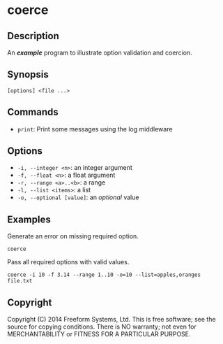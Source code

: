 coerce
======

## Description

An ***example*** program to illustrate option validation and coercion.

## Synopsis

```
[options] <file ...>
```

## Commands

* `print`: Print some messages using the log middleware

## Options

* `-i, --integer <n>`: an integer argument
* `-f, --float <n>`: a float argument
* `-r, --range <a>..<b>`: a range
* `-l, --list <items>`: a list
* `-o, --optional [value]`: an *optional* value

## Examples

Generate an error on missing required option.

```
coerce
```

Pass all required options with valid values.

```
coerce -i 10 -f 3.14 --range 1..10 -o=10 --list=apples,oranges file.txt
```

## Copyright

Copyright (C) 2014 Freeform Systems, Ltd.
This is free software; see the source for copying conditions. There is NO warranty; not even for MERCHANTABILITY or FITNESS FOR A PARTICULAR PURPOSE.
